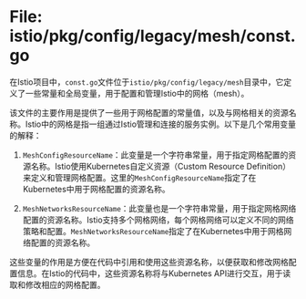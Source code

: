 # File: istio/pkg/config/legacy/mesh/const.go

在Istio项目中，`const.go`文件位于`istio/pkg/config/legacy/mesh`目录中，它定义了一些常量和全局变量，用于配置和管理Istio中的网格（mesh）。

该文件的主要作用是提供了一些用于网格配置的常量值，以及与网格相关的资源名称。Istio中的网格是指一组通过Istio管理和连接的服务实例。以下是几个常用变量的解释：

1. `MeshConfigResourceName`：此变量是一个字符串常量，用于指定网格配置的资源名称。Istio使用Kubernetes自定义资源（Custom Resource Definition）来定义和管理网格配置。这里的`MeshConfigResourceName`指定了在Kubernetes中用于网格配置的资源名称。

2. `MeshNetworksResourceName`：此变量也是一个字符串常量，用于指定网格网络配置的资源名称。Istio支持多个网格网络，每个网格网络可以定义不同的网络策略和配置。`MeshNetworksResourceName`指定了在Kubernetes中用于网格网络配置的资源名称。

这些变量的作用是方便在代码中引用和使用这些资源名称，以便获取和修改网格配置信息。在Istio的代码中，这些资源名称将与Kubernetes API进行交互，用于读取和修改相应的网格配置。


